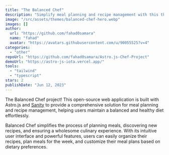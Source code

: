 ```yaml
---
title: "The Balanced Chef"
description: "Simplify meal planning and recipe management with this this application built with Astro and Sanity."
image: "/src/assets/themes/balanced-chef-hero.webp"
images: []
author:
  url: "https://github.com/fahad0samara"
  name: "fahad"
  avatar: "https://avatars.githubusercontent.com/u/90055525?v=4"
categories:
  - "other"
repoUrl: "https://github.com/fahad0samara/Astro.js-Chef-Project"
demoUrl: "https://astro-js-iota.vercel.app/"
tools:
  - "tailwind"
  - "typescript"
stars: 2
publishDate: "Jun 12, 2023"
---
```


<p>
  The Balanced Chef project! This open-source web application is built with Astro.js and
  <a href="https://sanity.io">Sanity</a> to provide a comprehensive solution for meal planning and
  recipe management, helping users maintain a balanced and healthy diet effortlessly.
</p>
<p>
  Balanced Chef simplifies the process of planning meals, discovering new recipes, and ensuring a
  wholesome culinary experience. With its intuitive user interface and powerful features, users can
  easily organize their recipes, plan meals for the week, and customize their meal plans based on
  dietary preferences.
</p>
